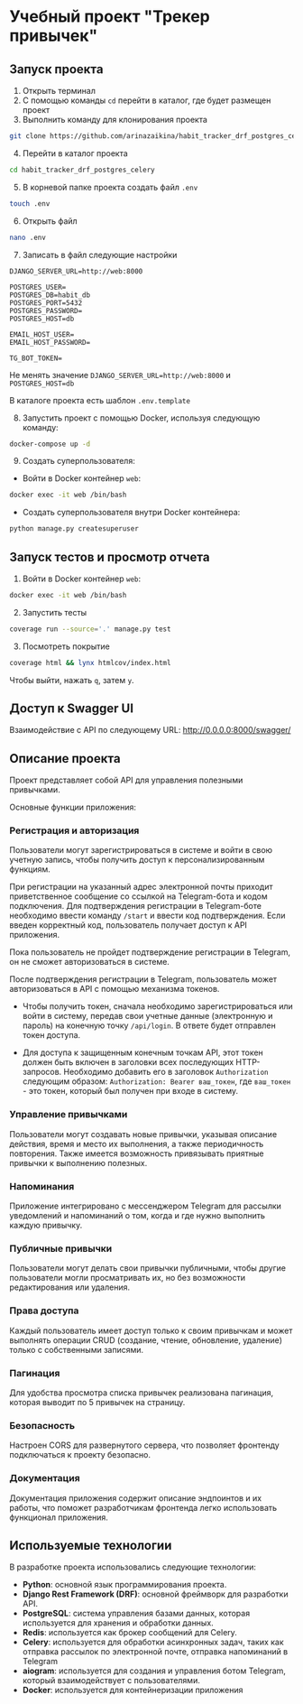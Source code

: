 # Учебный проект "Трекер привычек"

## Запуск проекта

1. Открыть терминал
2. С помощью команды `cd` перейти в каталог, где будет размещен проект
3. Выполнить команду для клонирования проекта
```bash
git clone https://github.com/arinazaikina/habit_tracker_drf_postgres_celery.git
```
4. Перейти в каталог проекта
```bash
cd habit_tracker_drf_postgres_celery
```
5. В корневой папке проекта создать файл `.env`
```bash
touch .env
```
6. Открыть файл
```bash
nano .env
```
7. Записать в файл следующие настройки

```
DJANGO_SERVER_URL=http://web:8000

POSTGRES_USER=
POSTGRES_DB=habit_db
POSTGRES_PORT=5432
POSTGRES_PASSWORD=
POSTGRES_HOST=db

EMAIL_HOST_USER=
EMAIL_HOST_PASSWORD=

TG_BOT_TOKEN=
```
Не менять значение `DJANGO_SERVER_URL=http://web:8000` и `POSTGRES_HOST=db`

В каталоге проекта есть шаблон `.env.template`

8. Запустить проект с помощью Docker, используя следующую команду:

```bash
docker-compose up -d
```

9. Создать суперпользователя:

* Войти в Docker контейнер `web`:

```bash
docker exec -it web /bin/bash
```

* Создать суперпользователя внутри Docker контейнера:

```bash
python manage.py createsuperuser
```

## Запуск тестов и просмотр отчета

1. Войти в Docker контейнер `web`:

```bash
docker exec -it web /bin/bash
```

2. Запустить тесты

```bash
coverage run --source='.' manage.py test
```

3. Посмотреть покрытие

```bash
coverage html && lynx htmlcov/index.html
```

Чтобы выйти, нажать `q`, затем `y`.

## Доступ к Swagger UI

Взаимодействие с API по следующему URL: http://0.0.0.0:8000/swagger/

## Описание проекта

Проект представляет собой API для управления полезными привычками.

Основные функции приложения:

### Регистрация и авторизация

Пользователи могут зарегистрироваться в системе и войти в свою учетную запись,
чтобы получить доступ к персонализированным функциям.

При регистрации на указанный адрес электронной почты приходит приветственное сообщение
со ссылкой на Telegram-бота и кодом подключения.
Для подтверждения регистрации в Telegram-боте необходимо ввести команду `/start` и ввести
код подтверждения. Если введен корректный код, пользователь получает доступ к API приложения.

Пока пользователь не пройдет подтверждение регистрации в Telegram, он не сможет авторизоваться в системе.

После подтверждения регистрации в Telegram, пользователь может авторизоваться в API с помощью механизма токенов.

* Чтобы получить токен, сначала необходимо зарегистрироваться или войти в систему,
  передав свои учетные данные (электронную и пароль) на конечную точку `/api/login`.
  В ответе будет отправлен токен доступа.

* Для доступа к защищенным конечным точкам API, этот токен должен быть включен в заголовки
  всех последующих HTTP-запросов. Необходимо добавить его в заголовок `Authorization` следующим образом:
  `Authorization: Bearer ваш_токен`, где `ваш_токен` - это токен, который был получен при входе в систему.

### Управление привычками

Пользователи могут создавать новые привычки, указывая описание действия, время и место их выполнения,
а также периодичность повторения. Также имеется возможность привязывать приятные привычки к выполнению полезных.

### Напоминания

Приложение интегрировано с мессенджером Telegram для рассылки уведомлений и напоминаний о том,
когда и где нужно выполнить каждую привычку.

### Публичные привычки

Пользователи могут делать свои привычки публичными, чтобы другие пользователи могли просматривать их,
но без возможности редактирования или удаления.

### Права доступа

Каждый пользователь имеет доступ только к своим привычкам и может выполнять операции CRUD
(создание, чтение, обновление, удаление) только с собственными записями.

### Пагинация

Для удобства просмотра списка привычек реализована пагинация, которая выводит по 5 привычек на страницу.

### Безопасность

Настроен CORS для развернутого сервера, что позволяет фронтенду подключаться к проекту безопасно.

### Документация

Документация приложения содержит описание эндпоинтов и их работы, что поможет разработчикам фронтенда легко
использовать функционал приложения.

## Используемые технологии

В разработке проекта использовались следующие технологии:

* **Python**: основной язык программирования проекта.
* **Django Rest Framework (DRF)**: основной фреймворк для разработки API.
* **PostgreSQL**: система управления базами данных, которая используется для хранения и обработки данных.
* **Redis**: используется как брокер сообщений для Celery.
* **Celery**: используется для обработки асинхронных задач, таких как отправка рассылок по электронной почте,
  отправка напоминаний в Telegram
* **aiogram**: используется для создания и управления ботом Telegram, который взаимодействует с пользователями.
* **Docker**: используется для контейнеризации приложения
